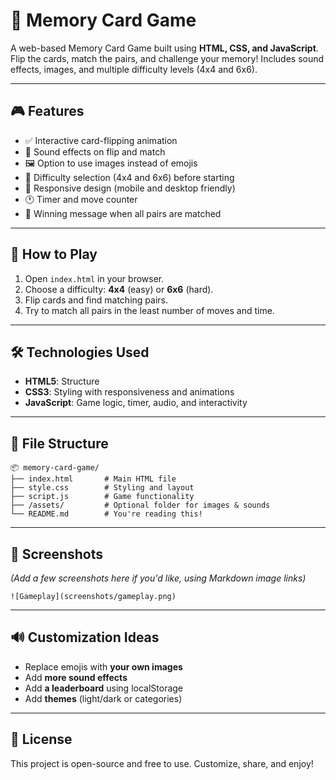 
# 🧠 Memory Card Game

A web-based Memory Card Game built using **HTML, CSS, and JavaScript**. Flip the cards, match the pairs, and challenge your memory! Includes sound effects, images, and multiple difficulty levels (4x4 and 6x6).

---

## 🎮 Features

- ✅ Interactive card-flipping animation  
- 🎵 Sound effects on flip and match  
- 🖼️ Option to use images instead of emojis  
- 🔢 Difficulty selection (4x4 and 6x6) before starting  
- 📱 Responsive design (mobile and desktop friendly)  
- 🕐 Timer and move counter  
- 🎉 Winning message when all pairs are matched  

---

## 🚀 How to Play

1. Open `index.html` in your browser.
2. Choose a difficulty: **4x4** (easy) or **6x6** (hard).
3. Flip cards and find matching pairs.
4. Try to match all pairs in the least number of moves and time.

---

## 🛠️ Technologies Used

- **HTML5**: Structure  
- **CSS3**: Styling with responsiveness and animations  
- **JavaScript**: Game logic, timer, audio, and interactivity  

---

## 📁 File Structure

```
📦 memory-card-game/
├── index.html       # Main HTML file
├── style.css        # Styling and layout
├── script.js        # Game functionality
├── /assets/         # Optional folder for images & sounds
└── README.md        # You're reading this!
```

---

## 📸 Screenshots

*(Add a few screenshots here if you'd like, using Markdown image links)*  
```
![Gameplay](screenshots/gameplay.png)
```

---

## 🔊 Customization Ideas

- Replace emojis with **your own images**
- Add **more sound effects**
- Add **a leaderboard** using localStorage
- Add **themes** (light/dark or categories)

---

## 📜 License

This project is open-source and free to use. Customize, share, and enjoy!
